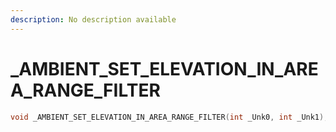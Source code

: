 ```yaml
---
description: No description available 
---
```


# _AMBIENT_SET_ELEVATION_IN_AREA_RANGE_FILTER

```cpp
void _AMBIENT_SET_ELEVATION_IN_AREA_RANGE_FILTER(int _Unk0, int _Unk1);
```